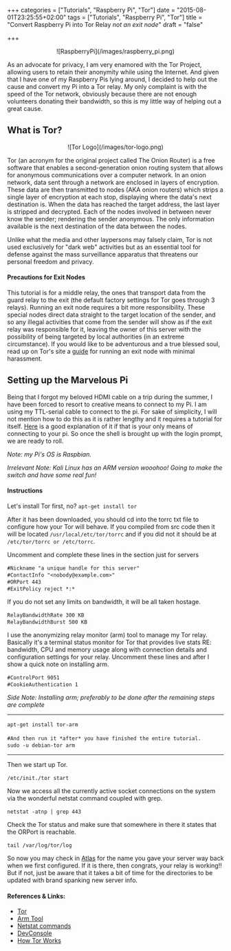 +++
categories = ["Tutorials", "Raspberry Pi", "Tor"]
date = "2015-08-01T23:25:55+02:00"
tags = ["Tutorials", "Raspberry Pi", "Tor"]
title = "Convert Raspberry Pi into Tor Relay *not an exit node*"
draft = "false"

+++
<center>![RaspberryPi](/images/raspberry_pi.png)</center>

As an advocate for privacy, I am very enamored with the Tor Project, allowing users to retain their anonymity while using the Internet. And given that I have one of my Raspberry Pis lying around, I decided to help out the cause and convert my Pi into a Tor relay. My only complaint is with the speed of the Tor network, obviously because there are not enough volunteers donating their bandwidth, so this is my little way of helping out a great cause. 

## What is Tor?
<center>![Tor Logo](/images/tor-logo.png)</center>

Tor (an acronym for the original project called The Onion Router) is a free software that enables a second-generation onion routing system that allows for anonymous communications over a computer network. In an onion network, data sent through a network are enclosed in layers of encryption. These data are then transmitted to nodes (AKA onion routers) which strips a single layer of encryption at each stop, displaying where the data's next destination is. When the data has reached the target address, the last layer is stripped and decrypted. Each of the nodes involved in between never know the sender; rendering the sender anonymous. The only information available is the next destination of the data between the nodes. 

Unlike what the media and other laypersons may falsely claim, Tor is not used exclusively for "dark web" activities but as an essential tool for defense against the mass surveillance apparatus that threatens our personal freedom and privacy. 

#### Precautions for Exit Nodes

This tutorial is for a middle relay, the ones that transport data from the guard relay to the exit (the default factory settings for Tor goes through 3 relays). Running an exit node requires a bit more responsibility. These special nodes direct data straight to the target location of the sender, and so any illegal activities that come from the sender will show as if the exit relay was responsible for it, leaving the owner of this server with the possibility of being targeted by local authorities (in an extreme circumstance). If you would like to be adventurous and a true blessed soul, read up on Tor's site a [guide](https://blog.torproject.org/blog/tips-running-exit-node-minimal-harassment) for running an exit node with minimal harassment. 


## Setting up the Marvelous Pi
Being that I forgot my beloved HDMI cable on a trip during the summer, I have been forced to resort to creative means to connect to my Pi. I am using my TTL-serial cable to connect to the pi. For sake of simplicity, I will not mention how to do this as it is rather lengthy and it requires a tutorial for itself. [Here](http://workshop.raspberrypiaustralia.com/usb/ttl/connecting/2014/08/31/01-connecting-to-raspberry-pi-via-usb/) is a good explanation of it if that is your only means of connecting to your pi. So once the shell is brought up with the login prompt, we are ready to roll.

*Note: my Pi's OS is Raspbian.* 

*Irrelevant Note: Kali Linux has an ARM version wooohoo! Going to make the switch and have some real fun!*

#### Instructions
Let's install Tor first, no?
`apt-get install tor`

After it has been downloaded, you should cd into the torrc txt file to configure how your Tor will behave. If you compiled from src code then it will be located `/usr/local/etc/tor/torrc` and if you did not it should be at `/etc/tor/torrc or /etc/torrc`.

Uncomment and complete these lines in the section just for servers
```
#Nickname "a unique handle for this server"
#ContactInfo "<nobody@example.com>"
#ORPort 443
#ExitPolicy reject *:*
```
If you do not set any limits on bandwidth, it will be all taken hostage.
```
RelayBandwidthRate 300 KB
RelayBandwidthBurst 500 KB 
```

I use the anonymizing relay monitor (arm) tool to manage my Tor relay. Basically it's a terminal status monitor for Tor that provides live stats RE: bandwidth, CPU and memory usage along with connection details and configuration settings for your relay. Uncomment these lines and after I show a quick note on installing arm.
```
#ControlPort 9051
#CookieAuthentication 1
```

*Side Note: Installing arm; preferably to be done after the remaining steps are complete*

- - - - 
```
apt-get install tor-arm

#And then run it *after* you have finished the entire tutorial. 
sudo -u debian-tor arm
```
- - - -


Then we start up Tor.
```
/etc/init./tor start
```
Now we access all the currently active socket connections on the system via the wonderful netstat command coupled with grep. 
```
netstat -atnp | grep 443 
```

Check the Tor status and make sure that somewhere in there it states that the ORPort is reachable.  
```
tail /var/log/tor/log
```

So now you may check in [Atlas](https://atlas.torproject.org/) for the name you gave your server way back when we first configured. If it is there, then congrats, your relay is working!! But if not, just be aware that it takes a bit of time for the directories to be updated with brand spanking new server info. 

#### References & Links:
* [Tor](https://www.torproject.org/)
* [Arm Tool](https://www.atagar.com/index.php)
* [Netstat commands](http://www.binarytides.com/linux-netstat-command-examples/)
* [DevConsole](http://www.devconsole.info/?p=879)
* [How Tor Works](http://jordan-wright.com/blog/2015/02/28/how-tor-works-part-one/)
